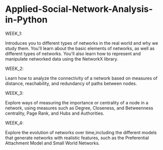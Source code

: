 # Applied-Social-Network-Analysis-in-Python

WEEK_1:

Introduces you to different types of networks in the real world and why we study them. 
You'll learn about the basic elements of networks, as well as different types of networks. 
You'll also learn how to represent and manipulate networked data using the NetworkX library.

WEEK_2:

Learn how to analyze the connectivity of a network based on measures of distance, reachability, and redundancy of paths between nodes.

WEEK_3:

Explore ways of measuring the importance or centrality of a node in a network, 
using measures such as Degree, Closeness, and Betweenness centrality, Page Rank, and Hubs and Authorities.

WEEK_4:

Explore the evolution of networks over time,including the different models that generate networks with realistic features, 
such as the Preferential Attachment Model and Small World Networks.

